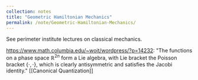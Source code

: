```yaml
---
collection: notes
title: "Geometric Hamiltonian Mechanics"
permalink: /note/Geometric-Hamiltonian-Mechanics/
---
```

See perimeter institute lectures on classical mechanics.

https://www.math.columbia.edu/~woit/wordpress/?p=14232:
"The functions on a phase space $\mathbb{R}^{2n}$ form a Lie algebra, with Lie bracket the Poisson bracket $\{\cdot,\cdot\}$, which is clearly antisymmetric and satisfies the Jacobi identity."
[[Canonical Quantization]]
